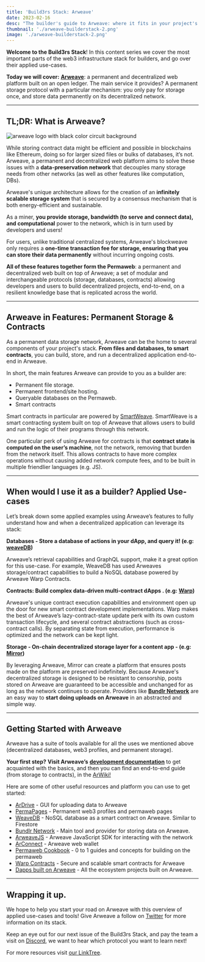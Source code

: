 ```yaml
---
title: 'Build3rs Stack: Arweave'
date: 2023-02-16
desc: "The builder's guide to Arweave: where it fits in your project's Web3 infra-stack, and what you can achieve with it."
thumbnail: './arweave-builderstack-2.png'
image: './arweave-builderstack-2.png'
---
```


**Welcome to the Build3rs Stack**! In this content series we cover the most important parts of the web3 infrastructure stack for builders, and go over their applied use-cases.

**Today we will cover:** [**Arweave**](https://www.arweave.org/): a permanent and decentralized web platform built on an open ledger. The main service it provides? A permanent storage protocol with a particular mechanism: you only pay for storage once, and store data permanently on its decentralized network.

---

## TL;DR: What is Arweave?

![arweave logo with black color circuit background](https://storage.fleek.ooo/27a60cdd-37d3-480c-ae88-3ad4ca886b13-bucket/imgs/arweave-main.png)

While storing contract data might be efficient and possible in blockchains like Ethereum, doing so for larger sized files or bulks of databases, it’s not. Arweave, a permanent and decentralized web platform aims to solve these issues with a **data-preservation network** that decouples many storage needs from other networks (as well as other features like computation, DBs).

Arweave's unique architecture allows for the creation of an **infinitely scalable storage system** that is secured by a consensus mechanism that is both energy-efficient and sustainable.

As a miner, **you provide storage, bandwidth (to serve and connect data), and computational** power to the network, which is in turn used by developers and users!

For users, unlike traditional centralized systems, Arweave's blockweave only requires a **one-time transaction fee for storage, ensuring that you can store their data permanently** without incurring ongoing costs.

**All of these features together form the Permaweb**: a permanent and decentralized web built on top of Arweave; a set of modular and interchangeable protocols (storage, databases, contracts) allowing developers and users to build decentralized projects, end-to-end, on a resilient knowledge base that is replicated across the world.

---

## Arweave in Features: Permanent Storage & Contracts

As a permanent data storage network, Arweave can be the home to several components of your project's stack. **From files and databases, to smart contracts**, you can build, store, and run a decentralized application end-to-end in Arweave.

In short, the main features Arweave can provide to you as a builder are:

- Permanent file storage.
- Permanent frontend/site hosting.
- Queryable databases on the Permaweb.
- Smart contracts

Smart contracts in particular are powered by [SmartWeave](https://arwiki.wiki/#/en/smartweave). SmartWeave is a smart contracting system built on top of Arweave that allows users to build and run the logic of their programs through this network.

One particular perk of using Arweave for contracts is that **contract state is computed on the user’s machine**, not the network, removing that burden from the network itself. This allows contracts to have more complex operations without causing added network compute fees, and to be built in multiple friendlier languages (e.g. JS).

---

## When would I use it as a builder? Applied Use-cases

Let’s break down some applied examples using Arweave’s features to fully understand how and when a decentralized application can leverage its stack:

**Databases - Store a database of actions in your dApp, and query it! (e.g:** [**weaveDB**](https://weavedb.dev/)**)**

Arweave’s retrieval capabilities and GraphQL support, make it a great option for this use-case. For example, WeaveDB has used Arweaves storage/contract capabilities to build a NoSQL database powered by Arweave Warp Contracts.

**Contracts: Build complex data-driven multi-contract dApps . (e.g:** [**Warp**](https://warp.cc/)**)**

Arweave's unique contract execution capabilities and environment open up the door for new smart contract development implementations. Warp makes the best of Arweave’s lazy-contract-state update perk with its own custom transaction lifecycle, and several contract abstractions (such as cross-contract calls). By separating state from execution, performance is optimized and the network can be kept light.

**Storage - On-chain decentralized storage layer for a content app - (e.g:** [**Mirror**](https://mirror.xyz)**)**

By leveraging Arweave, Mirror can create a platform that ensures posts made on the platform are preserved indefinitely. Because Arweave's decentralized storage is designed to be resistant to censorship, posts stored on Arweave are guaranteed to be accessible and unchanged for as long as the network continues to operate. Providers like [**Bundlr Network**](https://bundlr.network/) are an easy way to **start doing uploads on Arweave** in an abstracted and simple way.

---

## Getting Started with Arweave

Arweave has a suite of tools available for all the uses we mentioned above (decentralized databases, web3 profiles, and permanent storage).

**Your first step?** **Visit Arweave’s** [**development documentation**](https://docs.arweave.org/developers) to get acquainted with the basics, and then you can find an end-to-end guide (from storage to contracts), in the [ArWiki!](https://arwiki.wiki/#/en/main)

Here are some of other useful resources and platform you can use to get started:

- [ArDrive](https://ardrive.io/) - GUI for uploading data to Arweave
- [PermaPages](https://permapages.arweave.dev) - Permanent web3 profiles and permaweb pages
- [WeaveDB](https://weavedb.dev) - NoSQL database as a smart contract on Arweave. Similar to Firestore
- [Bundlr Network](https://bundlr.network/) - Main tool and provider for storing data on Arweave.
- [ArweaveJS](https://github.com/ArweaveTeam/arweave-js) - Arweave JavaScript SDK for interacting with the network
- [ArConnect](https://arconnect.io) - Arweave web wallet
- [Permaweb Cookbook](https://cookbook.arweave.dev) - 0 to 1 guides and concepts for building on the permaweb
- [Warp Contracts](https://warp.cc/) - Secure and scalable smart contracts for Arweave
- [Dapps built on Arweave](https://list.weavescan.com/) - All the ecosystem projects built on Arweave.

---

## Wrapping it up.

We hope to help you start your road on Arweave with this overview of applied use-cases and tools! Give Arweave a follow on [Twitter](https://twitter.com/ArweaveEco) for more information on its stack.

Keep an eye out for our next issue of the Build3rs Stack, and pay the team a visit on [Discord](https://discord.gg/fleek), we want to hear which protocol you want to learn next!

For more resources visit [our LinkTree](https://linktr.ee/fleek).
